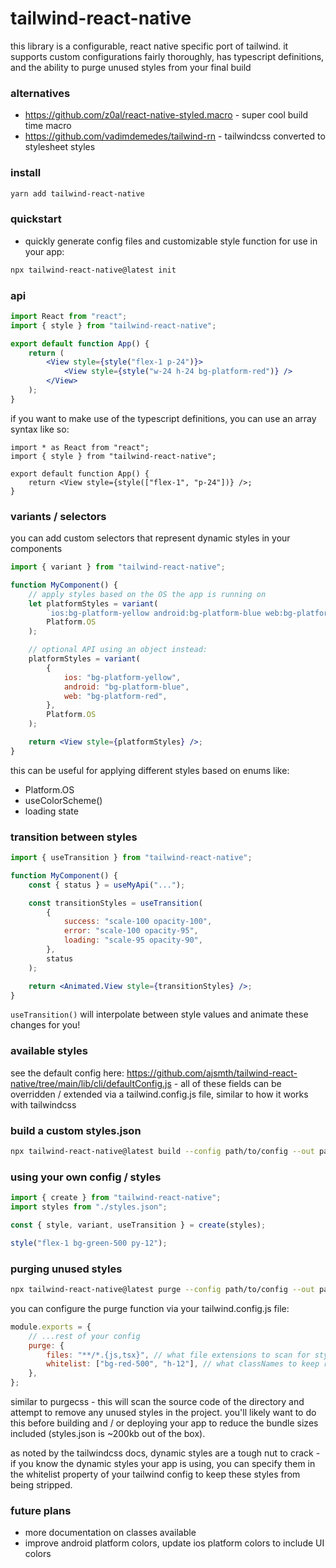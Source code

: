 # tailwind-react-native

this library is a configurable, react native specific port of tailwind. it supports custom configurations fairly thoroughly, has typescript definitions, and the ability to purge unused styles from your final build

### alternatives

-   https://github.com/z0al/react-native-styled.macro - super cool build time macro
-   https://github.com/vadimdemedes/tailwind-rn - tailwindcss converted to stylesheet styles

### install

```bash
yarn add tailwind-react-native
```

### quickstart

- quickly generate config files and customizable style function for use in your app:

```bash
npx tailwind-react-native@latest init
```

### api

```jsx
import React from "react";
import { style } from "tailwind-react-native";

export default function App() {
    return (
        <View style={style("flex-1 p-24")}>
            <View style={style("w-24 h-24 bg-platform-red")} />
        </View>
    );
}
```

if you want to make use of the typescript definitions, you can use an array syntax like so:

```tsx
import * as React from "react";
import { style } from "tailwind-react-native";

export default function App() {
    return <View style={style(["flex-1", "p-24"])} />;
}
```

### variants / selectors

you can add custom selectors that represent dynamic styles in your components

```jsx
import { variant } from "tailwind-react-native";

function MyComponent() {
    // apply styles based on the OS the app is running on
    let platformStyles = variant(
        `ios:bg-platform-yellow android:bg-platform-blue web:bg-platform-red`,
        Platform.OS
    );

    // optional API using an object instead:
    platformStyles = variant(
        {
            ios: "bg-platform-yellow",
            android: "bg-platform-blue",
            web: "bg-platform-red",
        },
        Platform.OS
    );

    return <View style={platformStyles} />;
}
```

this can be useful for applying different styles based on enums like:

-   Platform.OS
-   useColorScheme()
-   loading state

### transition between styles

```jsx
import { useTransition } from "tailwind-react-native";

function MyComponent() {
    const { status } = useMyApi("...");

    const transitionStyles = useTransition(
        {
            success: "scale-100 opacity-100",
            error: "scale-100 opacity-95",
            loading: "scale-95 opacity-90",
        },
        status
    );

    return <Animated.View style={transitionStyles} />;
}
```

`useTransition()` will interpolate between style values and animate these changes for you!

### available styles

see the default config here: https://github.com/ajsmth/tailwind-react-native/tree/main/lib/cli/defaultConfig.js - all of these fields can be overridden / extended via a tailwind.config.js file, similar to how it works with tailwindcss

### build a custom styles.json

```bash
npx tailwind-react-native@latest build --config path/to/config --out path/for/styles
```

### using your own config / styles

```jsx
import { create } from "tailwind-react-native";
import styles from "./styles.json";

const { style, variant, useTransition } = create(styles);

style("flex-1 bg-green-500 py-12");
```

### purging unused styles

```bash
npx tailwind-react-native@latest purge --config path/to/config --out path/for/styles
```

you can configure the purge function via your tailwind.config.js file:

```js
module.exports = {
    // ...rest of your config
    purge: {
        files: "**/*.{js,tsx}", // what file extensions to scan for styles
        whitelist: ["bg-red-500", "h-12"], // what classNames to keep regardless of what is scanned
    },
};
```

similar to purgecss - this will scan the source code of the directory and attempt to remove any unused styles in the project. you'll likely want to do this before building and / or deploying your app to reduce the bundle sizes included (styles.json is ~200kb out of the box).

as noted by the tailwindcss docs, dynamic styles are a tough nut to crack - if you know the dynamic styles your app is using, you can specify them in the whitelist property of your tailwind config to keep these styles from being stripped.

### future plans

-   more documentation on classes available
-   improve android platform colors, update ios platform colors to include UI colors
